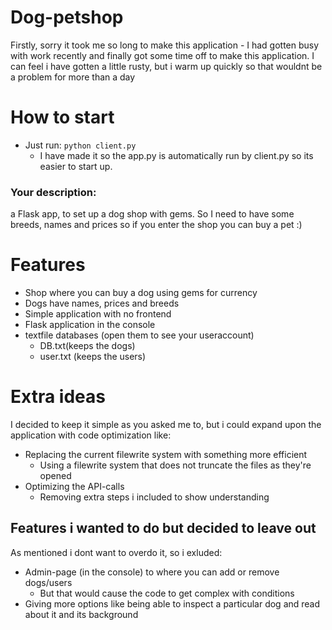 # Dog-petshop

Firstly, sorry it took me so long to make this application - I had gotten busy with work recently and finally got some time off to make this application. I can feel i have gotten a little rusty, but i warm up quickly so that wouldnt be a problem for more than a day 


# How to start

* Just run: 
``` python client.py ```
    * I have made it so the app.py is automatically run by client.py so its easier to start up.


### Your description:

 a Flask app, to set up a dog shop with gems. So I need to have some breeds, names and prices so if you enter the shop you can buy a pet :)


# Features

- Shop where you can buy a dog using gems for currency
- Dogs have names, prices and breeds
- Simple application with no frontend
- Flask application in the console
- textfile databases (open them to see your useraccount)
    * DB.txt(keeps the dogs)
    * user.txt (keeps the users)


# Extra ideas

I decided to keep it simple as you asked me to, but i could expand upon the application with code optimization like:
    
* Replacing the current filewrite system with something more efficient 
    * Using a filewrite system that does not truncate the files as they're opened
* Optimizing the API-calls
    * Removing extra steps i included to show understanding

## Features i wanted to do but decided to leave out

As mentioned i dont want to overdo it, so i exluded:
* Admin-page (in the console) to where you can add or remove dogs/users
    * But that would cause the code to get complex with conditions
* Giving more options like being able to inspect a particular dog and read about it and its background
